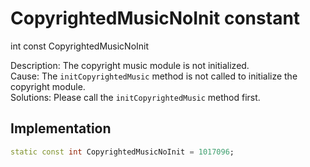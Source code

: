 


# CopyrightedMusicNoInit constant







int const CopyrightedMusicNoInit
  




<p>Description: The copyright music module is not initialized. <br>Cause: The <code>initCopyrightedMusic</code> method is not called to initialize the copyright module. <br>Solutions: Please call the <code>initCopyrightedMusic</code> method first.</p>



## Implementation

```dart
static const int CopyrightedMusicNoInit = 1017096;
```







